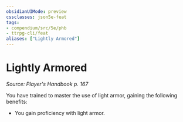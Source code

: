 ```yaml
---
obsidianUIMode: preview
cssclasses: json5e-feat
tags:
- compendium/src/5e/phb
- ttrpg-cli/feat
aliases: ["Lightly Armored"]
---
```

# Lightly Armored
*Source: Player's Handbook p. 167*  

You have trained to master the use of light armor, gaining the following benefits:

- You gain proficiency with light armor.